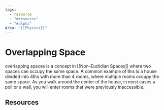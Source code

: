 ```yaml
---
tags:
  - resource
  - "#resource"
  - "#alpha"
Area: "[[Physics]]"
---
```


# Overlapping Space
overlapping spaces is a concept in [[Non-Euclidian Spaces]] where two spaces can occupy the same space. A common example of this is a house divided into 4ths with more than 4 rooms, where multiple rooms occupy the same space. As you walk around the center of the house, in most cases a poll or a wall, you will enter rooms that were previously inaccessible.

## Resources


